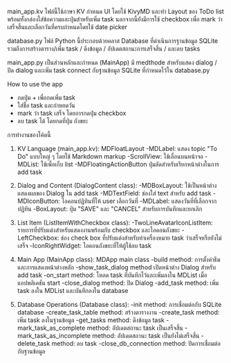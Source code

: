 main_app.kv
  ไฟล์นี้ใช้ภาษา KV กำหนด UI โดยใช้ KivyMD และทำ Layout ของ ToDo list พร้อมทั้งกล่องใส่ข้อความและปุ่มสำหรับเพิ่ม task นอกจากนี้ยังมีการใช้ checkbox เพื่อ mark ว่าเสร็จสิ้นและเลือกวันที่ครบกำหนดโดยใช้ date picker

database.py
  ไฟล์ Python นี้ประกอบด้วยคลาส Database ที่ดำเนินการฐานข้อมูล SQLite รวมถึงการสร้างตาราง/เพิ่ม task / ดึงข้อมูล / อัปเดตสถานะการเสร็จสิ้น / และลบ tasks

main_app.py
  เป็นส่วนหลักและกำหนด (MainApp) มี medthode สำหรับแสดง dialog / ปิด dialog และเพิ่ม task connect กับฐานข้อมูล SQLite ที่กำหนดไว้ใน database.py

How to use the app
- กดปุ่ม + เพื่อกดเพิ่ม task
- ใส่ชื่อ task และกำหยดวัน
- mark ว่า task เสร็จ โดยการกดปุ่ม checkbox
- ลบ task ได้ โดยกดที่ปุ่ม ถังขยะ


การทำงานของโค้ดนี้
1. KV Language (main_app.kv):
  MDFloatLayout
 -MDLabel: แสดง topic "To Do" แบบใหญ่ ๆ โดยใช้ Markdown markup
 -ScrollView: ใช้เลื่อนบนหน้าจอ
 -MDList: ใช้เพื่อเก็บ list
 -MDFloatingActionButton ปุ่มลัดสำหรับเรียกหน้าต่างในการ add task

2. Dialog and Content (DialogContent class):
 -MDBoxLayout: ใช้เป็นหน้าต่างแสดงผลของ Dialog ใน add task
 -MDTextField: ช่องใส่ text สำหรับ add task
 -MDIconButton: ไอคอนปฏิทินที่ให้ user เลือกวันที่
 -MDLabel: แสดงวันที่ที่เลือกจากปฏิทิน
 -BoxLayout: ปุ่ม "SAVE" และ "CANCEL" สำหรับการบันทึกและยกเลิก
 
3. List Item (ListItemWithCheckbox class):
 -TwoLineAvatarIconListItem: รายการที่ปรับแต่งสำหรับแสดงงานพร้อมกับ checkbox และไอคอนถังขยะ
 -LeftCheckbox: ช่อง check box ที่ปรับแต่งสำหรับทำเครื่องหมาย task ว่าเสร็จหรือยังไม่เสร็จ
 -IconRightWidget: ไอคอนถังขยะที่ให้ผู้ใช้ลบ task
 
 4. Main App (MainApp class):
  MDApp main class
 -build method: การตั้งค่าธีมและการแสดงหน้าต่างหลัก
 -show_task_dialog method เปิดหน้าต่าง Dialog สำหรับ add task
 -on_start method: โหลด task ที่บันทึกไว้และเพิ่มลงใน MDList เมื่อแอปพลิเคชัน start
 -close_dialog method: ปิด Dialog
 -add_task method: เพิ่ม task ลงใน MDList และบันทึกลงใน database

5. Database Operations (Database class):
 -init method: การเชื่อมต่อกับ SQLite database 
 -create_task_table method: สร้างตารางงาน
 -create_task method: เพิ่ม task ลงในฐานข้อมูล
 -get_tasks method: ดึงข้อมูล task
 -mark_task_as_complete method: อัปเดตสถานะ task เป็นเสร็จสิ้น
 -mark_task_as_incomplete method: อัปเดตสถานะ task เป็นยังไม่เสร็จสิ้น
 -delete_task method: ลบ task
 -close_db_connection method: ปิดการเชื่อมต่อกับฐานข้อมูล
